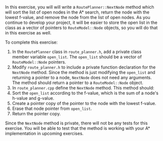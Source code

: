 In this exercise, you will will write a `RoutePlanner::NextNode` method which will sort the list of open nodes in the
A\* search, return the node with the lowest f-value, and remove the node from the list of open nodes. As you continue to
develop your project, it will be easier to store the open list in the class as a vector of pointers
to `RouteModel::Node` objects, so you will do that in this exercise as well.

To complete this exercise:

1. In the `RoutePlanner` class in `route_planner.h`, add a private class member variable `open_list`. The `open_list`
   should be a vector of `RouteModel::Node` pointers.
2. Modify `route_planner.h` to include a private function declaration for the `NextNode` method. Since the method is
   just modifying the `open_list` and returning a pointer to a node, `NextNode` does not need any arguments. The method
   should return a pointer to a `RouteModel::Node` object.
3. In `route_planner.cpp` define the `NextNode` method. This method should:
1. Sort the `open_list` according to the f-value, which is the sum of a node's h-value and g-value.
2. Create a pointer copy of the pointer to the node with the lowest f-value.
3. Erase that node pointer from `open_list`.
4. Return the pointer copy.

Since the `NextNode` method is private, there will not be any tests for this exercise. You will be able to test that the
method is working with your A\* implementation in upcoming exercises.